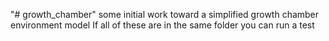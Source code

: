 "# growth_chamber" 
some initial work toward a simplified growth chamber environment model
If all of these are in the same folder you can run a test
